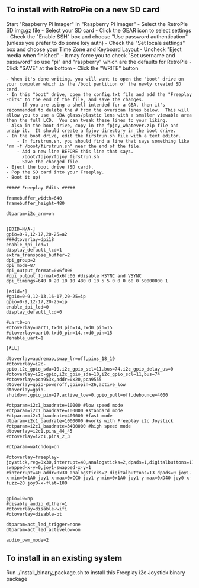 ## To install with RetroPie on a new SD card
Start "Raspberry Pi Imager"
In "Raspberry Pi Imager"
	- Select the RetroPie SD img.gz file
	- Select your SD card
	- Click the GEAR icon to select settings
		- Check the "Enable SSH" box and choose "Use password authentication" (unless you prefer to do some key auth)
		- Check the "Set locale settings" box and choose your Time Zone and Keyboard Layout
		- Uncheck "Eject media when finished"
		- It may force you to check "Set username and password" so use "pi" and "raspberry" which are the defaults for RetroPie
		- Click "SAVE" at the bottom
	- Click the "WRITE" button

	- When it's done writing, you will want to open the "boot" drive on your computer which is the /boot partition of the newly created SD card.
	- In this "boot" drive, open the config.txt file and add the "Freeplay Edits" to the end of the file, and save the changes.
		- If you are using a shell intended for a GBA, then it's recommended to delete the # from the overscan lines below.  This will allow you to use a GBA glass/plastic lens with a smaller viewable area then the full LCD.  You can tweak these lines to your liking.
	- Also in the boot drive, copy in the fpjoy_whatever.zip file and unzip it.  It should create a fpjoy directory in the boot drive.
	- In the boot drive, edit the firstrun.sh file with a text editor.
		- In firstrun.sh, you should find a line that says something like "rm -f /boot/firstrun.sh" near the end of the file.  
		- Add a new line BEFORE this line that says.
		  /boot/fpjoy/fpjoy_firstrun.sh
		- Save the changed file.
	- Eject the boot drive (SD card).
	- Pop the SD card into your Freeplay.
	- Boot it up!


```
##### Freeplay Edits #####

framebuffer_width=640
framebuffer_height=480

dtparam=i2c_arm=on


[EDID=N/A-]
gpio=0-9,12-17,20-25=a2
###dtoverlay=dpi18
enable_dpi_lcd=1
display_default_lcd=1
extra_transpose_buffer=2
dpi_group=2
dpi_mode=87
dpi_output_format=0x6f006
#dpi_output_format=0x6fc06 #disable HSYNC and VSYNC
dpi_timings=640 0 20 10 10 480 0 10 5 5 0 0 0 60 0 60000000 1

[edid=*]
#gpio=0-9,12-13,16-17,20-25=ip
gpio=0-9,12-17,20-25=ip
enable_dpi_lcd=0
display_default_lcd=0

#uart0=on
#dtoverlay=uart1,txd0_pin=14,rxd0_pin=15
#dtoverlay=uart0,txd0_pin=14,rxd0_pin=15
#enable_uart=1

[ALL]

dtoverlay=audremap,swap_lr=off,pins_18_19
#dtoverlay=i2c-gpio,i2c_gpio_sda=10,i2c_gpio_scl=11,bus=74,i2c_gpio_delay_us=0
#dtoverlay=i2c-gpio,i2c_gpio_sda=10,i2c_gpio_scl=11,bus=74
#dtoverlay=pca953x,addr=0x20,pca9555
dtoverlay=gpio-poweroff,gpiopin=26,active_low
dtoverlay=gpio-shutdown,gpio_pin=27,active_low=0,gpio_pull=off,debounce=4000

#dtparam=i2c1_baudrate=10000 #low speed mode
#dtparam=i2c1_baudrate=100000 #standard mode
#dtparam=i2c1_baudrate=400000 #fast mode 
dtparam=i2c1_baudrate=1000000 #works with Freeplay i2c Joystick
#dtparam=i2c1_baudrate=3400000 #high speed mode
dtoverlay=i2c1,pins_44_45
#dtoverlay=i2c1,pins_2_3

#dtparam=watchdog=on

#dtoverlay=freeplay-joystick,reg=0x30,interrupt=40,analogsticks=2,dpads=1,digitalbuttons=11,joy0-swapped-x-y=0,joy1-swapped-x-y=1
#interrupt=40 addr=0x30 analogsticks=2 digitalbuttons=13 dpads=0 joy1-x-min=0x1A0 joy1-x-max=0xCC0 joy1-y-min=0x1A0 joy1-y-max=0xD40 joy0-x-fuzz=20 joy0-x-flat=100


gpio=10=np
#disable_audio_dither=1
#dtoverlay=disable-wifi
#dtoverlay=disable-bt

dtparam=act_led_trigger=none
dtparam=act_led_activelow=on

audio_pwm_mode=2
```
	


## To install in an existing system
Run ./install_binary_package.sh to install this Freeplay i2c Joystick binary package

